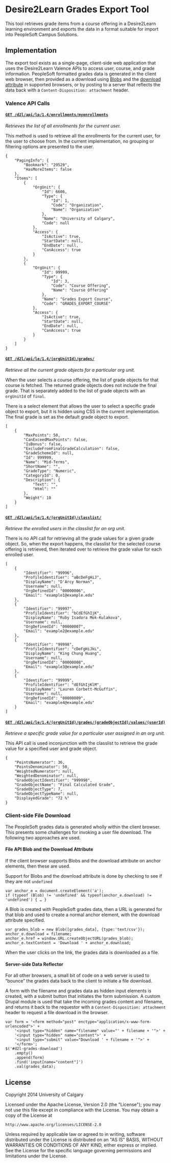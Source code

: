 # Desire2Learn Grades Export Tool

This tool retrieves grade items from a course offering in a Desire2Learn learning environment and exports the data in a format suitable for import into PeopleSoft Campus Solutions.

## Implementation

The export tool exists as a single-page, client-side web application that uses the Desire2Learn Valence APIs to access user, course, and grade information. PeopleSoft formatted grades data is generated in the client web browser, then provided as a download using [Blobs](http://www.w3.org/TR/FileAPI/#dfn-Blob) and the [download attribute](http://www.w3.org/TR/html5/links.html#attr-hyperlink-download) in supported browsers, or by posting to a server that reflects the data back with a `Content-Disposition: attachment` header.

### Valence API Calls

#### [`GET /d2l/api/lp/1.4/enrollments/myenrollments`][1]

*Retrieves the list of all enrollments for the current user.*

This method is used to retrieve all the enrollments for the current user, for the user to choose from. In the current implementation, no grouping or filtering options are presented to the user.

    {
        "PagingInfo": {
            "Bookmark": "29529",
            "HasMoreItems": false
        },
        "Items": [
            {
                "OrgUnit": {
                    "Id": 6606,
                    "Type": {
                        "Id": 1,
                        "Code": "Organization",
                        "Name": "Organization"
                    },
                    "Name": "University of Calgary",
                    "Code": null
                },
                "Access": {
                    "IsActive": true,
                    "StartDate": null,
                    "EndDate": null,
                    "CanAccess": true
                }
            },
            {
                "OrgUnit": {
                    "Id": 99999,
                    "Type": {
                        "Id": 3,
                        "Code": "Course Offering",
                        "Name": "Course Offering"
                    },
                    "Name": "Grades Export Course",
                    "Code": "GRADES_EXPORT_COURSE"
                },
                "Access": {
                    "IsActive": true,
                    "StartDate": null,
                    "EndDate": null,
                    "CanAccess": true
                }
            }
        ]
    }

#### [`GET /d2l/api/le/1.4/(orgUnitId)/grades/`][3]

*Retrieve all the current grade objects for a particular org unit.*

When the user selects a course offering, the list of grade objects for that course is fetched. The returned grade objects does not include the final grade. That is separately added to the list of grade objects with an `orgUnitId` of `final`.

There is a select element that allows the user to select a specific grade object to export, but it is hidden using CSS in the current implementation. The final grade is set as the default grade object to export.

    [
        {
            "MaxPoints": 50,
            "CanExceedMaxPoints": false,
            "IsBonus": false,
            "ExcludeFromFinalGradeCalculation": false,
            "GradeSchemeId": null,
            "Id": 999999,
            "Name": "Mid-Terms",
            "ShortName": "",
            "GradeType": "Numeric",
            "CategoryId": 0,
            "Description": {
                "Text": "",
                "Html": ""
            },
            "Weight": 10
        }
    ]

#### [`GET /d2l/api/le/1.4/(orgUnitId)/classlist/`][2]

*Retrieve the enrolled users in the classlist for an org unit.*

There is no API call for retrieving all the grade values for a given grade object. So, when the export happens, the classlist for the selected course offering is retrieved, then iterated over to retrieve the grade value for each enrolled user.

    [
        {
            "Identifier": "99996",
            "ProfileIdentifier": "aBcDeFgHiJ",
            "DisplayName": "D'Arcy Norman",
            "Username": null,
            "OrgDefinedId": "00000006",
            "Email": "example1@example.edu"
        },
        {
            "Identifier": "99997",
            "ProfileIdentifier": "bCdEfGhIjK",
            "DisplayName": "Ruby Isadora Mok-Kulakova",
            "Username": null,
            "OrgDefinedId": "00000007",
            "Email": "example2@example.edu"
        },
        {
            "Identifier": "99998",
            "ProfileIdentifier": "cDeFgHiJkL",
            "DisplayName": "King Chung Huang",
            "Username": null,
            "OrgDefinedId": "00000008",
            "Email": "example3@example.edu"
        },
        {
            "Identifier": "99999",
            "ProfileIdentifier": "dEfGhIjKlM",
            "DisplayName": "Lauren Corbett-McGuffin",
            "Username": null,
            "OrgDefinedId": "00000009",
            "Email": "example4@example.edu"
        }
    ]

#### [`GET /d2l/api/le/1.4/(orgUnitId)/grades/(gradeObjectId)/values/(userId)`][4]

*Retrieve a specific grade value for a particular user assigned in an org unit.*

This API call is used inconjunction with the classlist to retrieve the grade value for a specified user and grade object.

    {
        "PointsNumerator": 36,
        "PointsDenominator": 50,
        "WeightedNumerator": null,
        "WeightedDenominator": null,
        "GradeObjectIdentifier": "999998",
        "GradeObjectName": "Final Calculated Grade",
        "GradeObjectType": 7,
        "GradeObjectTypeName": null,
        "DisplayedGrade": "72 %"
    }

[1]: http://docs.valence.desire2learn.com/res/enroll.html#get--d2l-api-lp-(version)-enrollments-myenrollments-
[2]: http://docs.valence.desire2learn.com/res/enroll.html#get--d2l-api-le-(version)-(orgUnitId)-classlist-
[3]: http://docs.valence.desire2learn.com/res/grade.html#get--d2l-api-le-(version)-(orgUnitId)-grades-
[4]: http://docs.valence.desire2learn.com/res/grade.html#get--d2l-api-le-(version)-(orgUnitId)-grades-(gradeObjectId)-values-(userId)

### Client-side File Download

The PeopleSoft grades data is generated wholly within the client browser. This presents some challenges for invoking a user file download. The following two approaches are used.

#### File API Blob and the Download Attribute

If the client browser supports Blobs and the download attribute on anchor elements, then these are used.

Support for Blobs and the download attribute is done by checking to see if they are not `undefined`

    var anchor_e = document.createElement('a');
    if (typeof (Blob) != 'undefined' && typeof(anchor_e.download) != 'undefined') { … }

A Blob is created with PeopleSoft grades data, then a URL is generated for that blob and used to create a normal anchor element, with the download attribute specified.

    var grades_blob = new Blob([grades_data], {type:'text/csv'});
    anchor_e.download = filename;
    anchor_e.href = window.URL.createObjectURL(grades_blob);
    anchor_e.textContent = 'Download ' + anchor_e.download;

When the user clicks on the link, the grades data is downloaded as a file.

#### Server-side Data Reflector

For all other browsers, a small bit of code on a web server is used to “bounce” the grades data back to the client to initiate a file download.

A form with the filename and grades data as hidden input elements is created, with a submit button that initiates the form submission. A custom Drupal module is used that take the incoming grades content and filename, and returns it back to the requestor with a `Content-Disposition: attachment` header to request a file download in the browser.

    var form = '<form method="post" enctype="application/x-www-form-urlencoded">' +
        '<input type="hidden" name="filename" value="' + filename + '">' +
        '<input type="hidden" name="content">' +
        '<input type="submit" value="Download ' + filename + '">' +
        '</form>';
    $('#d2l-grades-download')
        .empty()
        .append(form)
        .find('input[name="content"]')
        .val(grades_data);

## License

Copyright 2014 University of Calgary

Licensed under the Apache License, Version 2.0 (the "License");
you may not use this file except in compliance with the License.
You may obtain a copy of the License at

    http://www.apache.org/licenses/LICENSE-2.0

Unless required by applicable law or agreed to in writing, software
distributed under the License is distributed on an "AS IS" BASIS,
WITHOUT WARRANTIES OR CONDITIONS OF ANY KIND, either express or implied.
See the License for the specific language governing permissions and
limitations under the License.
